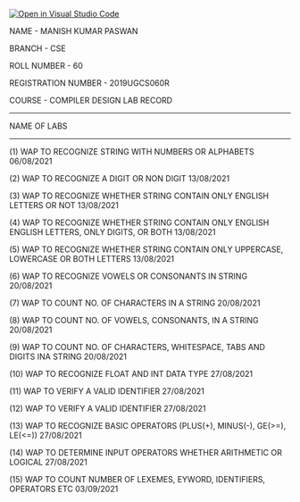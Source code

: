 [![Open in Visual Studio Code](https://classroom.github.com/assets/open-in-vscode-f059dc9a6f8d3a56e377f745f24479a46679e63a5d9fe6f495e02850cd0d8118.svg)](https://classroom.github.com/online_ide?assignment_repo_id=5571471&assignment_repo_type=AssignmentRepo)

NAME - MANISH KUMAR PASWAN 

BRANCH - CSE

ROLL NUMBER - 60

REGISTRATION NUMBER - 2019UGCS060R

COURSE - COMPILER DESIGN LAB RECORD

--------------------------------------------------------------------------------------------------------------------------

NAME OF LABS

----------------------------------------------------------------------------------------------------------------------------

(1) WAP TO RECOGNIZE STRING WITH NUMBERS OR ALPHABETS 06/08/2021

(2) WAP TO RECOGNIZE A DIGIT OR NON DIGIT 13/08/2021

(3) WAP TO RECOGNIZE WHETHER STRING CONTAIN ONLY ENGLISH LETTERS OR NOT 13/08/2021

(4) WAP TO RECOGNIZE WHETHER STRING CONTAIN ONLY ENGLISH ENGLISH LETTERS, ONLY DIGITS, OR BOTH 13/08/2021

(5) WAP TO RECOGNIZE WHETHER STRING CONTAIN ONLY UPPERCASE, LOWERCASE OR BOTH LETTERS 13/08/2021

(6) WAP TO RECOGNIZE VOWELS OR CONSONANTS IN STRING 20/08/2021

(7) WAP TO COUNT NO. OF CHARACTERS IN A STRING 20/08/2021

(8) WAP TO COUNT NO. OF VOWELS, CONSONANTS, IN A STRING 20/08/2021

(9) WAP TO COUNT NO. OF CHARACTERS, WHITESPACE, TABS AND DIGITS INA STRING 20/08/2021

(10) WAP TO RECOGNIZE FLOAT AND INT DATA TYPE 27/08/2021

(11) WAP TO VERIFY A VALID IDENTIFIER 27/08/2021

(12) WAP TO VERIFY A VALID IDENTIFIER 27/08/2021

(13) WAP TO RECOGNIZE BASIC OPERATORS (PLUS(+), MINUS(-), GE(>=), LE(<=)) 27/08/2021

(14) WAP TO DETERMINE INPUT OPERATORS WHETHER ARITHMETIC OR LOGICAL 27/08/2021

(15) WAP TO COUNT NUMBER OF LEXEMES, EYWORD, IDENTIFIERS, OPERATORS ETC 03/09/2021
